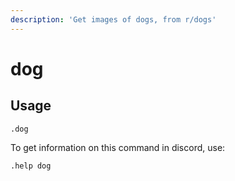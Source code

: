 ```yaml
---
description: 'Get images of dogs, from r/dogs'
---
```


# dog

## Usage

```text
.dog
```

To get information on this command in discord, use:

`.help dog`
